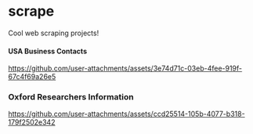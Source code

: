 # scrape
Cool web scraping projects!

#### USA Business Contacts
https://github.com/user-attachments/assets/3e74d71c-03eb-4fee-919f-67c4f69a26e5

### Oxford Researchers Information
https://github.com/user-attachments/assets/ccd25514-105b-4077-b318-179f2502e342
